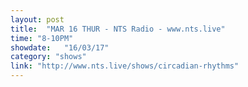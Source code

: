 ```yaml
---
layout: post
title:  "MAR 16 THUR - NTS Radio - www.nts.live"
time: "8-10PM"
showdate:   "16/03/17"
category: "shows"
link: "http://www.nts.live/shows/circadian-rhythms"
---
```

